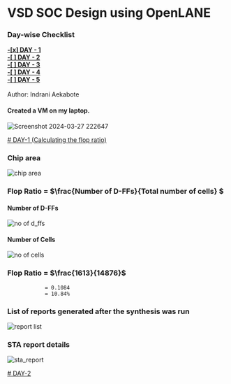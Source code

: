 # VSD SOC Design using OpenLANE

### Day-wise Checklist
[**-[x] DAY - 1**](https://github.com/sagainfinite/vsdcourse_indrani/blob/main/README.md#DAY-1) <br>
[**-[ ] DAY - 2**](https://github.com/sagainfinite/vsdcourse_indrani/blob/main/README.md#DAY-2) <br>
[**-[ ] DAY - 3**](https://github.com/sagainfinite/vsdcourse_indrani/blob/main/README.md#DAY-3) <br>
[**-[ ] DAY - 4**](https://github.com/sagainfinite/vsdcourse_indrani/blob/main/README.md#DAY-4) <br>
[**-[ ] DAY - 5**](https://github.com/sagainfinite/vsdcourse_indrani/blob/main/README.md#DAY-5) <br>
<br>
Author: Indrani Aekabote

#### Created a VM on my laptop.
![Screenshot 2024-03-27 222647](https://github.com/sagainfinite/vsdcourse_indrani/assets/102749620/d30d2ee7-ad5a-4657-b7a1-c656fcd73c72)

[# DAY-1 (Calculating the flop ratio)](https://github.com/sagainfinite/vsdcourse_indrani/blob/main/README.md#DAY-1)

### Chip area 
![chip area](https://github.com/sagainfinite/vsdcourse_indrani/assets/102749620/da1d0c4d-3c2d-4979-85d4-03ecf65a6356)

### Flop Ratio = $`\frac{Number of D-FFs}{Total number of cells} `$
#### Number of D-FFs
![no  of d_ffs](https://github.com/sagainfinite/vsdcourse_indrani/assets/102749620/53449890-43c2-4eeb-b1a1-d73a3ad5c075)

#### Number of Cells
![no  of cells](https://github.com/sagainfinite/vsdcourse_indrani/assets/102749620/ae1ecdfc-1501-4b8e-80f7-c5552ad51cbe)

### Flop Ratio = $`\frac{1613}{14876}`$
                = 0.1084
                = 10.84%
### List of reports generated after the synthesis was run
![report list](https://github.com/sagainfinite/vsdcourse_indrani/assets/102749620/55bd297e-e383-4568-8388-4749149fc295)
### STA report details 
![sta_report](https://github.com/sagainfinite/vsdcourse_indrani/assets/102749620/3bf784df-ce7f-4518-9421-3f6fdde7647a)

[# DAY-2 ]([url](https://github.com/sagainfinite/vsdcourse_indrani/blob/main/README.md#DAY-2))
